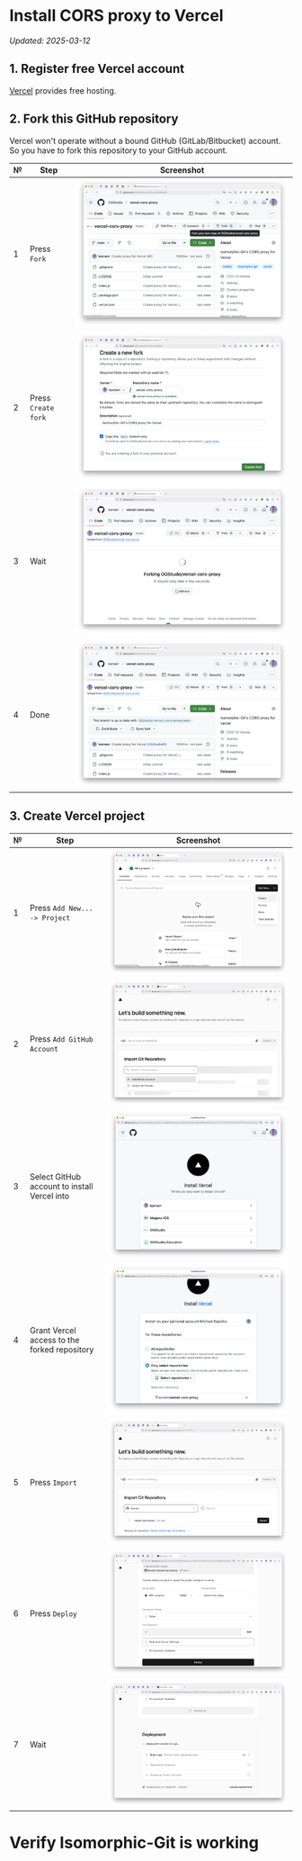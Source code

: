# Install CORS proxy to Vercel

*Updated: 2025-03-12*

## 1. Register free Vercel account

[Vercel][vercel] provides free hosting.

## 2. Fork this GitHub repository

Vercel won't operate without a bound GitHub (GitLab/Bitbucket) account.
So you have to fork this repository to your GitHub account.

| № | Step | Screenshot |
|---|---   |---         |
| 1 | Press `Fork` | ![Fork][fork-01] |
| 2 | Press `Create fork` | ![Create fork][fork-02] |
| 3 | Wait | ![Wait][fork-03] |
| 4 | Done | ![Done][fork-04] |

## 3. Create Vercel project

| № | Step | Screenshot |
|---|---   |---         |
| 1 | Press `Add New... -> Project` | ![Add new project][create-01] |
| 2 | Press `Add GitHub Account` | ![Add GitHub account][create-02] |
| 3 | Select GitHub account to install Vercel into | ![Select GitHub account][create-03] |
| 4 | Grant Vercel access to the forked repository | ![Grant access][create-04] |
| 5 | Press `Import` | ![Import][create-05] |
| 6 | Press `Deploy` | ![Deploy][create-06] |
| 7 | Wait | ![Wait][create-07] |

# Verify Isomorphic-Git is working

[create-01]: readme/create-01.png
[create-02]: readme/create-02.png
[create-03]: readme/create-03.png
[create-04]: readme/create-04.png
[create-05]: readme/create-05.png
[create-06]: readme/create-06.png
[create-07]: readme/create-07.png
[fork-01]: readme/fork-01.png
[fork-02]: readme/fork-02.png
[fork-03]: readme/fork-03.png
[fork-04]: readme/fork-04.png
[vercel]: https://vercel.com
